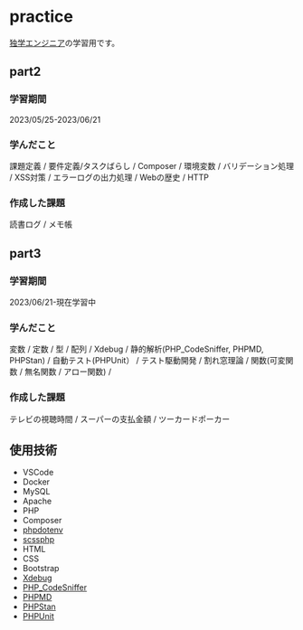 # practice
[独学エンジニア](https://github.com/dokugaku-engineer/server-side.git)の学習用です。

## part2 
### 学習期間
2023/05/25-2023/06/21
### 学んだこと
課題定義 / 要件定義/タスクばらし / Composer / 環境変数 / バリデーション処理 / XSS対策 / エラーログの出力処理 / Webの歴史 / HTTP  
### 作成した課題
読書ログ / メモ帳 

## part3
### 学習期間
2023/06/21-現在学習中
### 学んだこと
変数 / 定数 / 型 / 配列 / Xdebug / 静的解析(PHP_CodeSniffer, PHPMD, PHPStan) / 自動テスト(PHPUnit） / テスト駆動開発 / 割れ窓理論 / 関数(可変関数 / 無名関数 / アロー関数) / 
### 作成した課題
テレビの視聴時間 / スーパーの支払金額 / ツーカードポーカー

## 使用技術
* VSCode
* Docker
* MySQL
* Apache
* PHP
* Composer
* [phpdotenv](https://github.com/vlucas/phpdotenv.git)
* [scssphp](https://scssphp.github.io/scssphp/)
* HTML
* CSS
* Bootstrap
* [Xdebug](https://github.com/xdebug/xdebug)
* [PHP_CodeSniffer](https://github.com/squizlabs/PHP_CodeSniffer)
* [PHPMD](https://github.com/phpmd/phpmd)
* [PHPStan](https://github.com/phpstan/phpstan)
* [PHPUnit](https://docs.phpunit.de/en/10.2/index.html)
